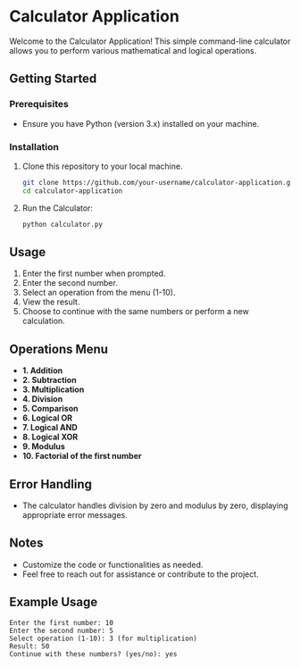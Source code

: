 # Calculator Application

Welcome to the Calculator Application! This simple command-line calculator allows you to perform various mathematical and logical operations.

## Getting Started

### Prerequisites
- Ensure you have Python (version 3.x) installed on your machine.

### Installation
1. Clone this repository to your local machine.
    ```bash
    git clone https://github.com/your-username/calculator-application.git
    cd calculator-application
    ```

2. Run the Calculator:
    ```bash
    python calculator.py
    ```

## Usage

1. Enter the first number when prompted.
2. Enter the second number.
3. Select an operation from the menu (1-10).
4. View the result.
5. Choose to continue with the same numbers or perform a new calculation.

## Operations Menu

- **1. Addition**
- **2. Subtraction**
- **3. Multiplication**
- **4. Division**
- **5. Comparison**
- **6. Logical OR**
- **7. Logical AND**
- **8. Logical XOR**
- **9. Modulus**
- **10. Factorial of the first number**

## Error Handling

- The calculator handles division by zero and modulus by zero, displaying appropriate error messages.

## Notes

- Customize the code or functionalities as needed.
- Feel free to reach out for assistance or contribute to the project.

## Example Usage

```plaintext
Enter the first number: 10
Enter the second number: 5
Select operation (1-10): 3 (for multiplication)
Result: 50
Continue with these numbers? (yes/no): yes
